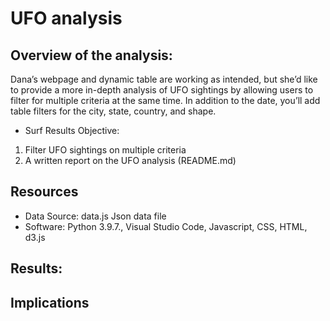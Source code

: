 # UFO analysis

## Overview of the analysis:

Dana’s webpage and dynamic table are working as intended, but she’d like to provide a more in-depth analysis of UFO sightings by allowing users to filter for multiple criteria at the same time. In addition to the date, you’ll add table filters for the city, state, country, and shape.

- Surf Results Objective:
1. Filter UFO sightings on multiple criteria
2. A written report on the UFO analysis (README.md)




## Resources

- Data Source: data.js Json data file
- Software: Python 3.9.7., Visual Studio Code, Javascript, CSS, HTML, d3.js

## Results:

## Implications




